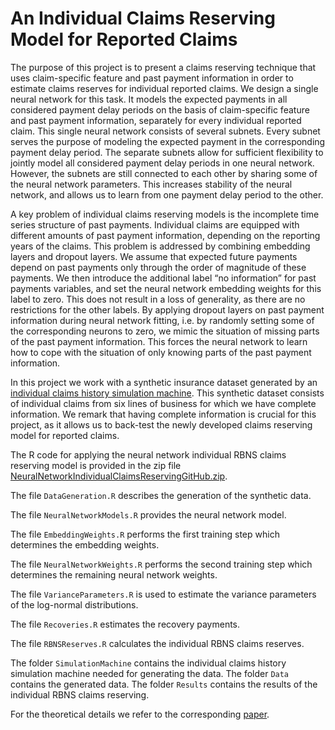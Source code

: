 # An Individual Claims Reserving Model for Reported Claims
The purpose of this project is to present a claims reserving technique that uses claim-specific feature and past payment information in order to estimate claims reserves for individual reported claims. We design a single neural network for this task. It models the expected payments in all considered payment delay periods on the basis of claim-specific feature and past payment information, separately for every individual reported claim. This single neural network consists of several subnets. Every subnet serves the purpose of modeling the expected payment in the corresponding payment delay period. The separate subnets allow for sufficient flexibility to jointly model all considered payment delay periods in one neural network. However, the subnets are still connected to each other by sharing some of the neural network parameters. This increases stability of the neural network, and allows us to learn from one payment delay period to the other.

A key problem of individual claims reserving models is the incomplete time series structure of past payments. Individual claims are equipped with different amounts of past payment information, depending on the reporting years of the claims. This problem is addressed by combining embedding layers and dropout layers. We assume that expected future payments depend on past payments only through the order of magnitude of these payments. We then introduce the additional label “no information” for past payments variables, and set the neural network embedding weights for this label to zero. This does not result in a loss of generality, as there are no restrictions for the other labels. By applying dropout layers on past payment information during neural network fitting, i.e. by randomly setting some of the corresponding neurons to zero, we mimic the situation of missing parts of the past payment information. This forces the neural network to learn how to cope with the situation of only knowing parts of the past payment information.

In this project we work with a synthetic insurance dataset generated by an [individual claims history simulation machine](https://www.mdpi.com/2227-9091/6/2/29). This synthetic dataset consists of individual claims from six lines of business for which we have complete information. We remark that having complete information is crucial for this project, as it allows us to back-test the newly developed claims reserving model for reported claims.

The R code for applying the neural network individual RBNS claims reserving model is provided in the zip file [NeuralNetworkIndividualClaimsReservingGitHub.zip](https://github.com/gabrielliandrea/neuralnetworkindividualrbnsclaimsreserving/blob/master/NeuralNetworkIndividualClaimsReservingGitHub.zip).

The file `DataGeneration.R` describes the generation of the synthetic data.

The file `NeuralNetworkModels.R` provides the neural network model.

The file `EmbeddingWeights.R` performs the first training step which determines the embedding weights.

The file `NeuralNetworkWeights.R` performs the second training step which determines the remaining neural network weights.

The file `VarianceParameters.R` is used to estimate the variance parameters of the log-normal distributions.

The file `Recoveries.R` estimates the recovery payments.

The file `RBNSReserves.R` calculates the individual RBNS claims reserves.

The folder `SimulationMachine` contains the individual claims history simulation machine needed for generating the data.
The folder `Data` contains the generated data.
The folder `Results` contains the results of the individual RBNS claims reserving.

For the theoretical details we refer to the corresponding [paper](https://papers.ssrn.com/sol3/papers.cfm?abstract_id=3612930).
